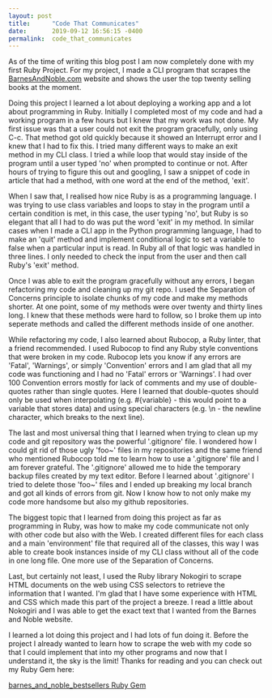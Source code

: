 ```yaml
---
layout: post
title:      "Code That Communicates"
date:       2019-09-12 16:56:15 -0400
permalink:  code_that_communicates
---
```



As of the time of writing this blog post I am now completely done with my first Ruby Project. For my project, I made a CLI program that scrapes the [BarnesAndNoble.com](http://https://www.barnesandnoble.com/b/books/_/N-1fZ29Z8q8) website and shows the user the top twenty selling books at the moment. 

Doing this project I learned a lot about deploying a working app and a lot about programming in Ruby. Initially I completed most of my code and had a working program in a few hours but I knew that my work was not done. My first issue was that a user could not exit the program gracefully, only using C-c. That method got old quickly because it showed an Interrupt error and I knew that I had to fix this. I tried many different ways to make an exit method in my CLI class. I tried a while loop that would stay inside of the program until a user typed 'no' when prompted to continue or not. After hours of trying to figure this out and googling, I saw a snippet of code in article that had a method, with one word at the end of the method, 'exit'. 

When I saw that, I realised how nice Ruby is as a programming language. I was trying to use class variables and loops to stay in the program until a certain condition is met, in this case, the user typing 'no', but Ruby is so elegant that all I had to do was put the word 'exit' in my method. In similar cases when I made a CLI app in the Python programming language, I had to make an 'quit' method and implement conditional logic to set a variable to false when a particular input is read. In Ruby all of that logic was handled in three lines. I only needed to check the input from the user and then call Ruby's 'exit' method.

Once I was able to exit the program gracefully without any errors, I began refactoring my code and cleaning up my git repo. I used the Separation of Concerns principle to isolate chunks of my code and make my methods shorter. At one point, some of my methods were over twenty and thirty lines long. I knew that these methods were hard to follow, so I broke them up into seperate methods and called the different methods inside of one another. 

While refactoring my code, I also learned about Rubocop, a Ruby linter, that a friend recommended. I used Rubocop to find any Ruby style conventions that were broken in my code. Rubocop lets you know if any errors are 'Fatal', 'Warnings', or simply 'Convention' errors and I am glad that all my code was functioning and I had no 'Fatal' errors or 'Warnings'. I had over 100 Convention errors mostly for lack of comments and my use of double-quotes rather than single quotes. Here I learned that double-quotes should only be used when interpolating (e.g. #{variable} - this would point to a variable that stores data) and using special characters (e.g. \n - the newline character, which breaks to the next line). 

The last and most universal thing that I learned when trying to clean up my code and git repository was the powerful '.gitignore' file. I wondered how I could git rid of those ugly 'foo~' files in my repositories and the same friend who mentioned Rubocop told me to learn how to use a '.gitignore' file and I am forever grateful. The '.gitignore' allowed me to hide the temporary backup files created by my text editor. Before I learned about '.gitignore' I tried to delete those 'foo~' files and I ended up breaking my local branch and got all kinds of errors from git. Now I know how to not only make my code more handsome but also my github repositories. 

The biggest topic that I learned from doing this project as far as programming in Ruby, was how to make my code communicate not only with other code but also with the Web. I created different files for each class and a main 'environment' file that required all of the classes, this way I was able to create book instances inside of my CLI class without all of the code in one long file. One more use of the Separation of Concerns. 

Last, but certainly not least, I used the Ruby library Nokogiri to scrape HTML documents on the web using CSS selectors to retrieve the information that I wanted. I'm glad that I have some experience with HTML and CSS which made this part of the project a breeze. I read a little about Nokogiri and I was able to get the exact text that I wanted from the Barnes and Noble website.

I learned a lot doing this project and I had lots of fun doing it. Before the project I already wanted to learn how to scrape the web with my code so that I could implement that into my other programs and now that I understand it, the sky is the limit! Thanks for reading and you can check out my Ruby Gem here: 

[barnes_and_noble_bestsellers Ruby Gem](https://github.com/anthonbrooks/barnes_and_noble_bestsellers)
